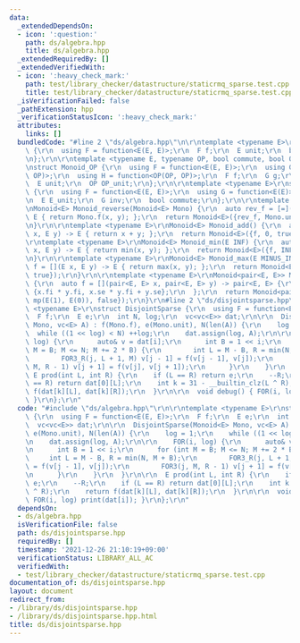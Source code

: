 ```yaml
---
data:
  _extendedDependsOn:
  - icon: ':question:'
    path: ds/algebra.hpp
    title: ds/algebra.hpp
  _extendedRequiredBy: []
  _extendedVerifiedWith:
  - icon: ':heavy_check_mark:'
    path: test/library_checker/datastructure/staticrmq_sparse.test.cpp
    title: test/library_checker/datastructure/staticrmq_sparse.test.cpp
  _isVerificationFailed: false
  _pathExtension: hpp
  _verificationStatusIcon: ':heavy_check_mark:'
  attributes:
    links: []
  bundledCode: "#line 2 \"ds/algebra.hpp\"\n\r\ntemplate <typename E>\r\nstruct Monoid\
    \ {\r\n  using F = function<E(E, E)>;\r\n  F f;\r\n  E unit;\r\n  bool commute;\r\
    \n};\r\n\r\ntemplate <typename E, typename OP, bool commute, bool OP_commute>\r\
    \nstruct Monoid_OP {\r\n  using F = function<E(E, E)>;\r\n  using G = function<E(E,\
    \ OP)>;\r\n  using H = function<OP(OP, OP)>;\r\n  F f;\r\n  G g;\r\n  H h;\r\n\
    \  E unit;\r\n  OP OP_unit;\r\n};\r\n\r\ntemplate <typename E>\r\nstruct Group\
    \ {\r\n  using F = function<E(E, E)>;\r\n  using G = function<E(E)>;\r\n  F f;\r\
    \n  E E_unit;\r\n  G inv;\r\n  bool commute;\r\n};\r\n\r\ntemplate <typename E>\r\
    \nMonoid<E> Monoid_reverse(Monoid<E> Mono) {\r\n  auto rev_f = [=](E x, E y) ->\
    \ E { return Mono.f(x, y); };\r\n  return Monoid<E>({rev_f, Mono.unit, Mono.commute});\r\
    \n}\r\n\r\ntemplate <typename E>\r\nMonoid<E> Monoid_add() {\r\n  auto f = [](E\
    \ x, E y) -> E { return x + y; };\r\n  return Monoid<E>({f, 0, true});\r\n}\r\n\
    \r\ntemplate <typename E>\r\nMonoid<E> Monoid_min(E INF) {\r\n  auto f = [](E\
    \ x, E y) -> E { return min(x, y); };\r\n  return Monoid<E>({f, INF, true});\r\
    \n}\r\n\r\ntemplate <typename E>\r\nMonoid<E> Monoid_max(E MINUS_INF) {\r\n  auto\
    \ f = [](E x, E y) -> E { return max(x, y); };\r\n  return Monoid<E>({f, MINUS_INF,\
    \ true});\r\n}\r\n\r\ntemplate <typename E>\r\nMonoid<pair<E, E>> Monoid_affine()\
    \ {\r\n  auto f = [](pair<E, E> x, pair<E, E> y) -> pair<E, E> {\r\n    return\
    \ {x.fi * y.fi, x.se * y.fi + y.se};\r\n  };\r\n  return Monoid<pair<E, E>>({f,\
    \ mp(E(1), E(0)), false});\r\n}\r\n#line 2 \"ds/disjointsparse.hpp\"\n\r\ntemplate\
    \ <typename E>\r\nstruct DisjointSparse {\r\n  using F = function<E(E, E)>;\r\n\
    \  F f;\r\n  E e;\r\n  int N, log;\r\n  vc<vc<E>> dat;\r\n\r\n  DisjointSparse(Monoid<E>\
    \ Mono, vc<E> A) : f(Mono.f), e(Mono.unit), N(len(A)) {\r\n    log = 1;\r\n  \
    \  while ((1 << log) < N) ++log;\r\n    dat.assign(log, A);\r\n\r\n    FOR(i,\
    \ log) {\r\n      auto& v = dat[i];\r\n      int B = 1 << i;\r\n      for (int\
    \ M = B; M <= N; M += 2 * B) {\r\n        int L = M - B, R = min(N, M + B);\r\n\
    \        FOR3_R(j, L + 1, M) v[j - 1] = f(v[j - 1], v[j]);\r\n        FOR3(j,\
    \ M, R - 1) v[j + 1] = f(v[j], v[j + 1]);\r\n      }\r\n    }\r\n  }\r\n\r\n \
    \ E prod(int L, int R) {\r\n    if (L == R) return e;\r\n    --R;\r\n    if (L\
    \ == R) return dat[0][L];\r\n    int k = 31 - __builtin_clz(L ^ R);\r\n    return\
    \ f(dat[k][L], dat[k][R]);\r\n  }\r\n\r\n  void debug() { FOR(i, log) print(dat[i]);\
    \ }\r\n};\r\n"
  code: "#include \"ds/algebra.hpp\"\r\n\r\ntemplate <typename E>\r\nstruct DisjointSparse\
    \ {\r\n  using F = function<E(E, E)>;\r\n  F f;\r\n  E e;\r\n  int N, log;\r\n\
    \  vc<vc<E>> dat;\r\n\r\n  DisjointSparse(Monoid<E> Mono, vc<E> A) : f(Mono.f),\
    \ e(Mono.unit), N(len(A)) {\r\n    log = 1;\r\n    while ((1 << log) < N) ++log;\r\
    \n    dat.assign(log, A);\r\n\r\n    FOR(i, log) {\r\n      auto& v = dat[i];\r\
    \n      int B = 1 << i;\r\n      for (int M = B; M <= N; M += 2 * B) {\r\n   \
    \     int L = M - B, R = min(N, M + B);\r\n        FOR3_R(j, L + 1, M) v[j - 1]\
    \ = f(v[j - 1], v[j]);\r\n        FOR3(j, M, R - 1) v[j + 1] = f(v[j], v[j + 1]);\r\
    \n      }\r\n    }\r\n  }\r\n\r\n  E prod(int L, int R) {\r\n    if (L == R) return\
    \ e;\r\n    --R;\r\n    if (L == R) return dat[0][L];\r\n    int k = 31 - __builtin_clz(L\
    \ ^ R);\r\n    return f(dat[k][L], dat[k][R]);\r\n  }\r\n\r\n  void debug() {\
    \ FOR(i, log) print(dat[i]); }\r\n};\r\n"
  dependsOn:
  - ds/algebra.hpp
  isVerificationFile: false
  path: ds/disjointsparse.hpp
  requiredBy: []
  timestamp: '2021-12-26 21:10:19+09:00'
  verificationStatus: LIBRARY_ALL_AC
  verifiedWith:
  - test/library_checker/datastructure/staticrmq_sparse.test.cpp
documentation_of: ds/disjointsparse.hpp
layout: document
redirect_from:
- /library/ds/disjointsparse.hpp
- /library/ds/disjointsparse.hpp.html
title: ds/disjointsparse.hpp
---
```

